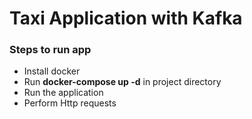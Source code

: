 # Taxi Application with Kafka

### Steps to run app
* Install docker
* Run **docker-compose up -d** in project directory
* Run the application
* Perform Http requests
